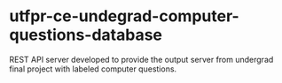 # utfpr-ce-undegrad-computer-questions-database
REST API server developed to provide the output server from undergrad final project with labeled computer questions.
